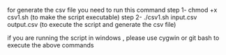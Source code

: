 for generate the csv file you need to run this command
step 1-  chmod +x csv1.sh (to make the script executable)
step 2- ./csv1.sh input.csv output.csv (to  execute the script and generate the csv file)

if you are running the script in windows , please use cygwin or git bash to execute the above commands